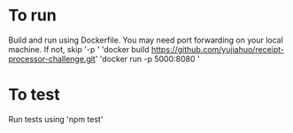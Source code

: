 # To run
Build and run using Dockerfile. You may need port forwarding on your local machine. If not, skip '-p <ports>'
  'docker build https://github.com/yujiahuo/receipt-processor-challenge.git'
  'docker run -p 5000:8080 <image ID>'

# To test
Run tests using 'npm test'